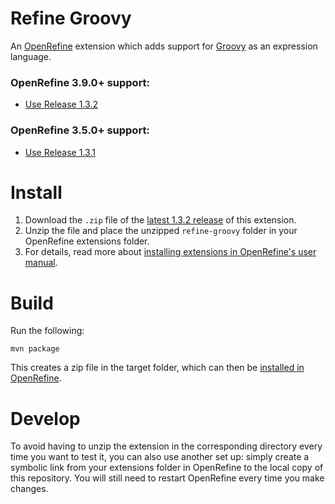 # Refine Groovy

An [OpenRefine](https://openrefine.org) extension which adds support for [Groovy](https://groovy-lang.org/) as an expression language.

### OpenRefine 3.9.0+ support:
  - [Use Release 1.3.2](https://github.com/thadguidry/refine-groovy/releases/download/1.3.2/refine-groovy.zip)
### OpenRefine 3.5.0+ support:
  - [Use Release 1.3.1](https://github.com/thadguidry/refine-groovy/releases/download/1.3.1/refine-groovy.zip)

# Install

1. Download the `.zip` file of the [latest 1.3.2 release](https://github.com/thadguidry/refine-groovy/releases/download/1.3.2/refine-groovy.zip) of this extension.
2. Unzip the file and place the unzipped `refine-groovy` folder in your OpenRefine extensions folder.
3. For details, read more about [installing extensions in OpenRefine's user manual](https://docs.openrefine.org/manual/installing#installing-extensions).

# Build

Run the following:

```
mvn package
```

This creates a zip file in the target folder, which can then be [installed in OpenRefine](https://docs.openrefine.org/manual/installing#installing-extensions).

# Develop

To avoid having to unzip the extension in the corresponding directory every time you want to test it, you can also use another set up: simply create a symbolic link from your extensions folder in OpenRefine to the local copy of this repository. You will still need to restart OpenRefine every time you make changes.

